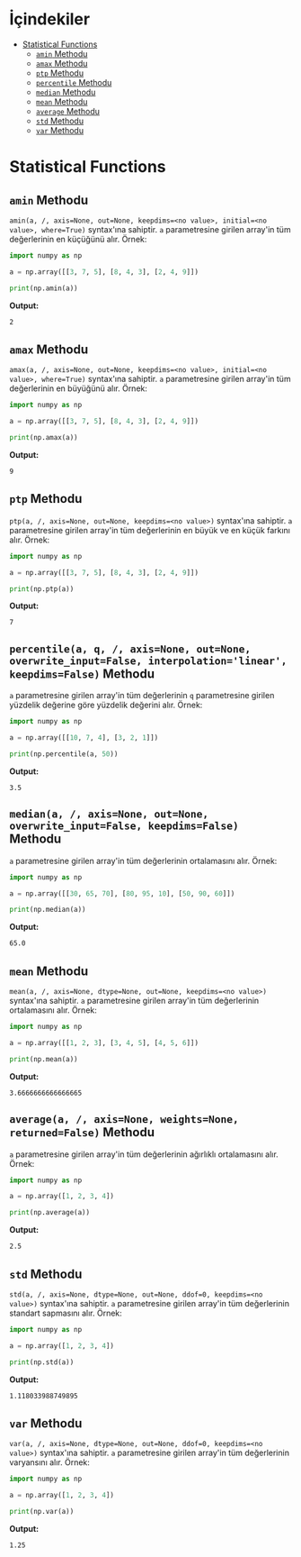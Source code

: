 # İçindekiler

- [Statistical Functions](#1)
  - [`amin` Methodu](#1.1)
  - [`amax` Methodu](#1.2)
  - [`ptp` Methodu](#1.3)
  - [`percentile` Methodu](#1.4)
  - [`median` Methodu](#1.5)
  - [`mean` Methodu](#1.6)
  - [`average` Methodu](#1.7)
  - [`std` Methodu](#1.8)
  - [`var` Methodu](#1.9)

<h1 id="1">Statistical Functions</h1>

<h2 id="1.1"><code>amin</code> Methodu</h2>

`amin(a, /, axis=None, out=None, keepdims=<no value>, initial=<no value>, where=True)` syntax'ına sahiptir. `a` parametresine girilen array'in tüm değerlerinin en küçüğünü alır. Örnek:
```py
import numpy as np

a = np.array([[3, 7, 5], [8, 4, 3], [2, 4, 9]])

print(np.amin(a))
```
**Output:**
```
2
```

<h2 id="1.2"><code>amax</code> Methodu</h2>

`amax(a, /, axis=None, out=None, keepdims=<no value>, initial=<no value>, where=True)` syntax'ına sahiptir. `a` parametresine girilen array'in tüm değerlerinin en büyüğünü alır. Örnek:
```py
import numpy as np

a = np.array([[3, 7, 5], [8, 4, 3], [2, 4, 9]])

print(np.amax(a))
```
**Output:**
```
9
```

<h2 id="1.3"><code>ptp</code> Methodu</h2>

`ptp(a, /, axis=None, out=None, keepdims=<no value>)` syntax'ına sahiptir. `a` parametresine girilen array'in tüm değerlerinin en büyük ve en küçük farkını alır. Örnek:
```py
import numpy as np

a = np.array([[3, 7, 5], [8, 4, 3], [2, 4, 9]])

print(np.ptp(a))
```
**Output:**
```
7
```

<h2 id="1.4"><code>percentile(a, q, /, axis=None, out=None, overwrite_input=False, interpolation='linear', keepdims=False)</code> Methodu</h2>

`a` parametresine girilen array'in tüm değerlerinin `q` parametresine girilen yüzdelik değerine göre yüzdelik değerini alır. Örnek:
```py
import numpy as np

a = np.array([[10, 7, 4], [3, 2, 1]])

print(np.percentile(a, 50))
```
**Output:**
```
3.5
```

<h2 id="1.5"><code>median(a, /, axis=None, out=None, overwrite_input=False, keepdims=False)</code> Methodu</h2>

`a` parametresine girilen array'in tüm değerlerinin ortalamasını alır. Örnek:
```py
import numpy as np

a = np.array([[30, 65, 70], [80, 95, 10], [50, 90, 60]])

print(np.median(a))
```
**Output:**
```
65.0
```

<h2 id="1.6"><code>mean</code> Methodu</h2>

`mean(a, /, axis=None, dtype=None, out=None, keepdims=<no value>)` syntax'ına sahiptir. `a` parametresine girilen array'in tüm değerlerinin ortalamasını alır. Örnek:
```py
import numpy as np

a = np.array([[1, 2, 3], [3, 4, 5], [4, 5, 6]])

print(np.mean(a))
```
**Output:**
```
3.6666666666666665
```

<h2 id="1.7"><code>average(a, /, axis=None, weights=None, returned=False)</code> Methodu</h2>

`a` parametresine girilen array'in tüm değerlerinin ağırlıklı ortalamasını alır. Örnek:
```py
import numpy as np

a = np.array([1, 2, 3, 4])

print(np.average(a))
```
**Output:**
```
2.5
```

<h2 id="1.8"><code>std</code> Methodu</h2>

`std(a, /, axis=None, dtype=None, out=None, ddof=0, keepdims=<no value>)` syntax'ına sahiptir. `a` parametresine girilen array'in tüm değerlerinin standart sapmasını alır. Örnek:
```py
import numpy as np

a = np.array([1, 2, 3, 4])

print(np.std(a))
```
**Output:**
```
1.118033988749895
```

<h2 id="1.9"><code>var</code> Methodu</h2>

`var(a, /, axis=None, dtype=None, out=None, ddof=0, keepdims=<no value>)` syntax'ına sahiptir. `a` parametresine girilen array'in tüm değerlerinin varyansını alır. Örnek:
```py
import numpy as np

a = np.array([1, 2, 3, 4])

print(np.var(a))
```
**Output:**
```
1.25
```